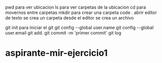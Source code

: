 pwd para ver ubicacion 
ls para ver carpetas de la ubicacion
cd para movernos entre carpetas
mkdir para crear una carpeta
code . abrir editor de texto
se crea un carpeta desde el editor 
se crea un archivo 


git init para iniciar el git
git config --global user.name 
git config --global user.email 
git add.
git commit -m 'primer commit'
git log

# aspirante-mir-ejercicio1
